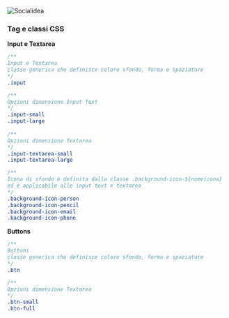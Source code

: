 ![Socialidea](https://ci6.googleusercontent.com/proxy/Zwvr1XtOocknEduDtlAInwkazzn2Pe5uchzfumInJ3smyizCngmaQGHNTyTTQ6ZRH8aV8H-IfKAOK4IFGnv6gVXoHVmG6EtkI0P2H-uEAoZQxGYP2TN0R0ApM9lUBYLV7srquo_ahq9cXh0Fjf5vsBQkdsfgLmZ4Ef9NQTpxhfabj-ML-4SnZH0yeMODvkQZDgx_JLQkSw0YttnNWw=s0-d-e1-ft#https://docs.google.com/uc?export=download&id=1UybkEUDHBdeDVlIee3awyIr9MFMjshqn&revid=0B3U_2TfbQiBEMkZQNkZiYlJmZHdOZFRnTzA4OURCeGI4c0ZRPQ "Socialdiea")


### Tag e classi CSS
**Input e Textarea**
```css
/**
Input e Textarea
classe generica che definisce colore sfondo, forma e spaziature
*/
.input

/**
Opzioni dimensione Input Text
*/
.input-small 
.input-large
                       
/**
Opzioni dimensione Textarea
*/                     
.input-textarea-small
.input-textarea-large 

/**
Icona di sfondo è definita dalla classe .background-icon-${nomeicona}
ed è applicabile alle input text e textarea
*/
.background-icon-person
.background-icon-pencil
.background-icon-email
.background-icon-phone
````

**Buttons**
```css
/**
Bottoni
classe generica che definisce colore sfondo, forma e spaziature
*/
.btn

/**
Opzioni dimensione Textarea
*/ 
.btn-small
.btn-full 
```